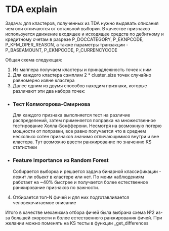 TDA explain
===========

Задача: для кластеров, полученных из TDA нужно выдавать описания чем они отличаются от остальной выборки. 
В качестве признаков используется движение входящее и исходящее средств по дебитному и кредитному счетам в разрезе P_DOCCATEGORY, P_EKNPCODE, P_KFM_OPER_REASON, а также параметры транзакции - P_BASEAMOUNT, P_EKNPCODE, P_CURRENCYCODE

Общая схема следующая: 

1. Из маппера получаем кластеры и принадлежность точек к ним
2. Для каждого кластера сэмплим 2 * cluster_size точек случайно равномерно извне кластера
3. Далее одним из двумя способов находим признаки, которые различают эти два набора точек:
  * ### Тест Колмогорова-Смирнова
    Для каждого признака выполняется тест на различие распределений, затем применяется поправка на множественное тестирование Холла-Бонфферони. Несмотря на возможную потерю мощности от поправки, все равно получается что в среднем несколько сотен признаков значимо отличающимися внутри и вне кластера. Тут возможно ввести ранжирование по значению KS статистики
  * ### Feature Importance из Random Forest
    Собирается выборка и решается задача бинарной классификации - лежит ли обьект в кластере или нет. По моим наблюдениям работает на ~40% быстрее и получается более естественное ранжирование признаков по важности. 
4. Отбирается топ-N фичей и для них подготавливается человекочитаемое описание

Итого в качестве механизма отбора фичей была выбрана схема №2 из-за большей скорости и более естественного ранжирования фичей. При желании можно поменять на KS тесты в функции _get_differences
